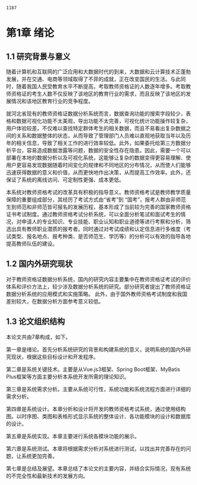```ad-note
1187
```

# 第1章 绪论

## 1.1 研究背景与意义

随着计算机和互联网的广泛应用和大数据时代的到来，大数据和云计算技术正蓬勃发展，并在交通、电商等领域取得了不菲的成就，正在改变国民的生活。与此同时，随着我国人民受教育水平不断提高，考取教师资格证的人数逐年增多。考取教师资格证的考生人数不仅反映了该地区的教育行业的需求，而且反映了该地区的发展情况和该地区教育行业的竞争程度。

就河北省现有的教师资格证数据分析系统而言，数据查询功能的搜索字段较少，表格和数据可视化功能不太美观，导出功能不太完善，可视化统计功能操作较复杂，用户体验较差。不仅难以查找特定群体考生的相关数据，而且不易看出复杂数据之间的关系和数据整体的状态，从而导致了管理部门人员难以直观地获取当年以及历年的相关信息，导致了相关工作的进行效率较低。此外，如果委托给第三方数据分析平台，容易造成数据泄露等问题，数据的安全性存在隐患。因此，需要一个可以部署在本地的数据分析以及可视化系统，这能够让复杂的数据变得更容易理解、使用户更容易发现数据随着时间变化的规律和不同地区的分布情况，从而使人们能够迅速获得数据的意义和价值，从而更快地作出决策，从而提高工作效率。此外，还保证了系统的离线访问、可定制性更强、成本更低。

本系统对教师资格考试的改革具有积极的指导意义。教师资格考试是教师教学质量保障的重要组成部分，其经历了考试方式由“省考”到 “国考”，报考人群由非师范生到师范和非师范皆可报名的发展历程，基本形成了当前较为完善的国家教师资格证书考试制度。通过教师资格考试分析系统，可以全面分析笔试和面试考生的情况，对申请人的专业知识、专业技能、职业认知和职业道德等进行考察和分析，筛选出具有教师职业潜质的报考者。同时通过对考试成绩和认定信息进行多维度（考试类型、报名地点、报考种类、是否师范生、学历等）的分析可以有效的指导各地提高教师队伍的建设。

## 1.2 国内外研究现状

对于教师资格证数据分析系统，国内的研究内容主要集中在教师资格证考试的评价体系和评价方法上，较少涉及数据分析系统的研究。部分研究者提出了教师资格证数据分析系统的应用模式和实施策略。
此外，由于国外教师资格考试制度和我国差别较大，在数据分析方面参考意义较低。

## 1.3 论文组织结构

本论文共由7章构成，如下。

第一章是绪论。首先分析系统研究的背景和构建系统的意义，说明系统的国内外研究现状，根据这些目标设计和开发程序。

第二章是系统关键技术。主要是从Vue.js3框架、Spring Boot框架、MyBatis Plus框架等方面主要分析本系统开发所需的理论知识。

第三章是系统需求分析。主要从系统可行性，系统功能和系统流程方面进行详细的需求分析。

第四章是系统设计。本章分析和设计将开发的教师资格考试系统，通过使用结构图。以时序图、类图和表格形式显示系统的整体设计、各功能模块的设计和数据库的设计。

第五章是系统实现。本章主要进行系统各模块功能的展示。

第六章是系统测试。本章将根据需求分析对系统进行测试，以找出并完善存在的问题，让系统更加完善。

第七章是总结及展望。本章总结了本论文的主要内容，并结合实际情况，现有系统的不完全性和最新技术的发展方向。
